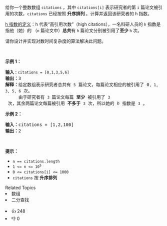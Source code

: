 <p>给你一个整数数组 <code>citations</code> ，其中 <code>citations[i]</code> 表示研究者的第 <code>i</code> 篇论文被引用的次数，<code>citations</code> 已经按照&nbsp;<strong>升序排列&nbsp;</strong>。计算并返回该研究者的 h<strong><em>&nbsp;</em></strong>指数。</p>

<p><a href="https://baike.baidu.com/item/h-index/3991452?fr=aladdin" target="_blank">h 指数的定义</a>：h 代表“高引用次数”（high citations），一名科研人员的 <code>h</code> 指数是指他（她）的 （<code>n</code> 篇论文中）<strong>总共</strong>有 <code>h</code> 篇论文分别被引用了<strong>至少</strong> <code>h</code> 次。</p>

<p>请你设计并实现对数时间复杂度的算法解决此问题。</p>

<p>&nbsp;</p>

<p><strong class="example">示例 1：</strong></p>

<pre>
<strong>输入<code>：</code></strong><span><code>citations = [0,1,3,5,6]</code></span>
<strong>输出：</strong>3 
<strong>解释：</strong>给定数组表示研究者总共有 <span><code>5</code></span> 篇论文，每篇论文相应的被引用了 0<span><code>, 1, 3, 5, 6</code></span> 次。
&nbsp;    由于研究者有 <span><code>3 </code></span>篇论文每篇<strong> 至少 </strong>被引用了 <span><code>3</code></span> 次，其余两篇论文每篇被引用<strong> 不多于</strong> <span><code>3</code></span> 次，所以她的<em> h </em>指数是 <span><code>3</code></span> 。</pre>

<p><strong class="example">示例 2：</strong></p>

<pre>
<strong>输入：</strong>citations = [1,2,100]
<strong>输出：</strong>2
</pre>

<p>&nbsp;</p>

<p><strong>提示：</strong></p>

<ul> 
 <li><code>n == citations.length</code></li> 
 <li><code>1 &lt;= n &lt;= 10<sup>5</sup></code></li> 
 <li><code>0 &lt;= citations[i] &lt;= 1000</code></li> 
 <li><code>citations</code> 按 <strong>升序排列</strong></li> 
</ul>

<div><div>Related Topics</div><div><li>数组</li><li>二分查找</li></div></div><br><div><li>👍 248</li><li>👎 0</li></div>